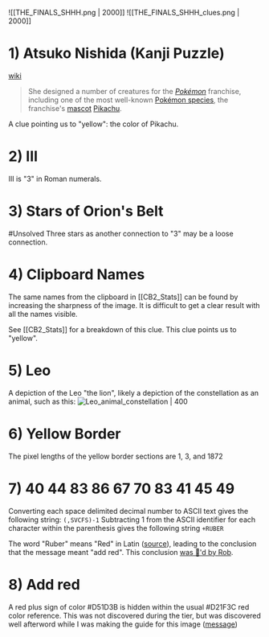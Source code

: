 ![[THE_FINALS_SHHH.png | 2000]]
![[THE_FINALS_SHHH_clues.png | 2000]]


# 1) Atsuko Nishida (Kanji Puzzle)
[wiki](https://en.wikipedia.org/wiki/Atsuko_Nishida)
> She designed a number of creatures for the _[Pokémon](https://en.wikipedia.org/wiki/Pok%C3%A9mon "Pokémon")_ franchise, including one of the most well-known [Pokémon species](https://en.wikipedia.org/wiki/List_of_Pok%C3%A9mon "List of Pokémon"), the franchise's [mascot](https://en.wikipedia.org/wiki/Mascot "Mascot") [Pikachu](https://en.wikipedia.org/wiki/Pikachu).

A clue pointing us to "yellow": the color of Pikachu.
# 2) III
III is "3" in Roman numerals. 
# 3) Stars of Orion's Belt
#Unsolved 
Three stars as another connection to "3" may be a loose connection.
# 4) Clipboard Names
The same names from the clipboard in [[CB2_Stats]] can be found by increasing the sharpness of the image. It is difficult to get a clear result with all the names visible.

See [[CB2_Stats]] for a breakdown of this clue.
This clue points us to "yellow".
# 5) Leo
A depiction of the Leo "the lion", likely a depiction of the constellation as an animal, such as this:
![Leo_animal_constellation | 400](https://upload.wikimedia.org/wikipedia/commons/thumb/6/62/Sidney_Hall_-_Urania%27s_Mirror_-_Leo_Major_and_Leo_Minor.jpg/1024px-Sidney_Hall_-_Urania%27s_Mirror_-_Leo_Major_and_Leo_Minor.jpg)

# 6) Yellow Border
The pixel lengths of the yellow border sections are 1, 3, and 1872  

# 7) 40 44 83 86 67 70 83 41 45 49
Converting each space delimited decimal number to ASCII text gives the following string:
`(,SVCFS)-1`
Subtracting 1 from the ASCII identifier for each character within the parenthesis gives the following string
`+RUBER`

The word "Ruber" means "Red" in Latin ([source](https://en.wiktionary.org/wiki/ruber)), leading to the conclusion that the message meant "add red". This conclusion [was 👀'd by Rob](https://discord.com/channels/1008696016318513243/1011929497139953744/1132253537385074749).

# 8) Add red
A red plus sign of color <label>#</label>D51D3B is hidden within the usual <label>#</label>D21F3C red color reference.
This was not discovered during the tier, but was discovered well afterword while I was making the guide for this image ([message](https://discord.com/channels/1008696016318513243/1011929497139953744/1203604527815598100))